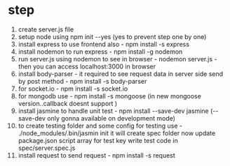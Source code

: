 # step
1. create server.js file
2. setup node using npm init --yes (yes to prevent step one by one)
3. install express to use frontend also - npm install -s express
4. install nodemon to run express - npm install -g nodemon
5. run server.js using nodemon to see in browser - nodemon server.js - then you can access localhost:3000 in browser
6. install body-parser - it required to see request data in server side send by post method - npm install -s body-parser
7. for socket.io - npm install -s socket.io
8. for mongodb use - npm install -s mongoose (in new mongoose version..callback doesnt support )
9. install jasmine to handle unit test - npm install --save-dev jasmine (--save-dev only gonna available on development mode)
10. to create testing folder and some config for testing use - ./node_modules/.bin/jasmin init
    it will create spec folder
    now update package.json script array for test key
    write test code in spec/server.spec.js
11. install request to send request - npm install -s request
